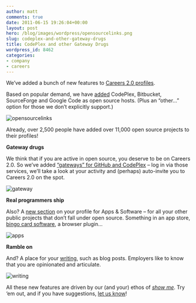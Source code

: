 ```yaml
---
author: matt
comments: true
date: 2011-06-15 19:26:04+00:00
layout: post
hero: /blog/images/wordpress/opensourcelinks.png
slug: codeplex-and-other-gateway-drugs
title: CodePlex and other Gateway Drugs
wordpress_id: 8462
categories:
- company
- careers
---
```


We’ve added a bunch of new features to [Careers 2.0 profiles](http://careers.stackoverflow.com/cv).

 

Based on popular demand, we have [added](http://careers.stackoverflow.com/cv?hash=open-source) CodePlex, Bitbucket, SourceForge and Google Code as open source hosts. (Plus an “other…” option for those we don’t explicitly support.)

 

![opensourcelinks](/blog/images/wordpress/opensourcelinks.png)

 

Already, over 2,500 people have added over 11,000 open source projects to their profiles!

 

**Gateway drugs**

 

We think that if you are active in open source, you deserve to be on Careers 2.0. So we’ve added [“gateways” for GitHub and CodePlex](http://careers.stackoverflow.com/gateway) – log in via those services, we’ll take a look at your activity and (perhaps) auto-invite you to Careers 2.0 on the spot.

 

![gateway](/blog/images/wordpress/gateway.png)

 

**Real programmers ship**

 

Also? A [new section](http://careers.stackoverflow.com/cv?hash=projects) on your profile for Apps & Software – for all your other public projects that don’t fall under open source. Something in an app store, [bingo card software](http://blog.businessofsoftware.org/2011/03/hello-ladies-patrick-mckenzie-markets-to-minorities-at-business-of-software-2010.html), a browser plugin…

 

![apps](/blog/images/wordpress/apps.png)

 

**Ramble on**

 

And? A place for your [writing](http://careers.stackoverflow.com/cv?hash=writing), such as blog posts. Employers like to know that you are opinionated and articulate.

 

![writing](/blog/images/wordpress/writing.png)

 

All these new features are driven by our (and your) ethos of _[show me](http://blog.stackoverflow.com/2011/03/careers-2-0-now-does-github/)_. Try ‘em out, and if you have suggestions, [let us know](http://meta.stackoverflow.com/questions/tagged/careers)!
